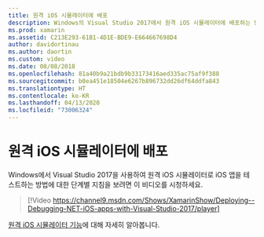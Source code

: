 ```yaml
---
title: 원격 iOS 시뮬레이터에 배포
description: Windows의 Visual Studio 2017에서 원격 iOS 시뮬레이터에 배포하는 방법입니다.
ms.prod: xamarin
ms.assetid: C213E293-61B1-4D1E-BDE9-E664667698D4
author: davidortinau
ms.author: daortin
ms.custom: video
ms.date: 08/08/2018
ms.openlocfilehash: 81a40b9a21bdb9b33173416aed335ac75af9f388
ms.sourcegitcommit: b0ea451e18504e6267b896732dd26df64ddfa843
ms.translationtype: HT
ms.contentlocale: ko-KR
ms.lasthandoff: 04/13/2020
ms.locfileid: "73006324"
---
```

# <a name="deploy-to-the-remoted-ios-simulator"></a>원격 iOS 시뮬레이터에 배포

Windows에서 Visual Studio 2017을 사용하여 원격 iOS 시뮬레이터로 iOS 앱을 테스트하는 방법에 대한 단계별 지침을 보려면 이 비디오를 시청하세요.

> [!Video https://channel9.msdn.com/Shows/XamarinShow/Deploying--Debugging-NET-iOS-apps-with-Visual-Studio-2017/player]

[원격 iOS 시뮬레이터 기능](index.md)에 대해 자세히 알아봅니다.
